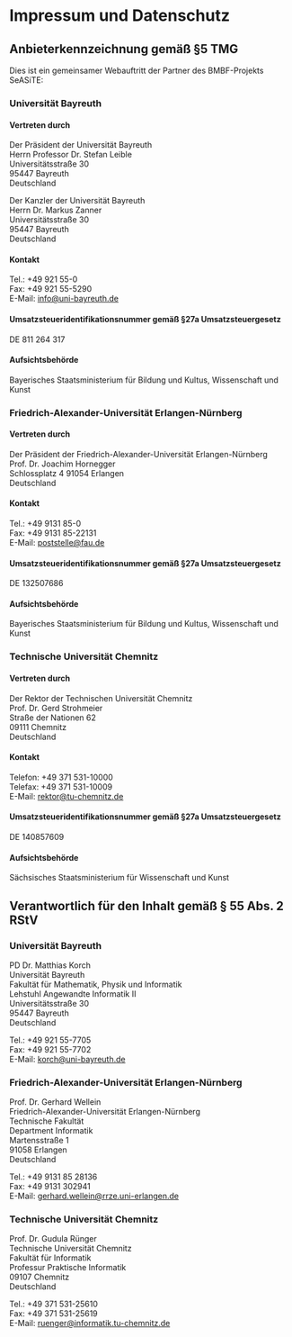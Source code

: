 # Impressum und Datenschutz

## Anbieterkennzeichnung gemäß §5 TMG

Dies ist ein gemeinsamer Webauftritt der Partner des BMBF-Projekts SeASiTE:

### Universität Bayreuth

#### Vertreten durch

Der Präsident der Universität Bayreuth  
Herrn Professor Dr. Stefan Leible  
Universitätsstraße 30  
95447 Bayreuth  
Deutschland

Der Kanzler der Universität Bayreuth  
Herrn Dr. Markus Zanner  
Universitätsstraße 30  
95447 Bayreuth  
Deutschland

#### Kontakt

Tel.: +49 921 55-0  
Fax:  +49 921 55-5290  
E-Mail: info@uni-bayreuth.de

#### Umsatzsteueridentifikationsnummer gemäß §27a Umsatzsteuergesetz

DE 811 264 317

#### Aufsichtsbehörde

Bayerisches Staatsministerium für Bildung und Kultus, Wissenschaft und Kunst

### Friedrich-Alexander-Universität Erlangen-Nürnberg

#### Vertreten durch

Der Präsident der Friedrich-Alexander-Universität Erlangen-Nürnberg  
Prof. Dr. Joachim Hornegger  
Schlossplatz 4
91054 Erlangen  
Deutschland

#### Kontakt

Tel.: +49 9131 85-0  
Fax:  +49 9131 85-22131  
E-Mail: poststelle@fau.de

#### Umsatzsteueridentifikationsnummer gemäß §27a Umsatzsteuergesetz

DE 132507686

#### Aufsichtsbehörde

Bayerisches Staatsministerium für Bildung und Kultus, Wissenschaft und Kunst

### Technische Universität Chemnitz

#### Vertreten durch

Der Rektor der Technischen Universität Chemnitz  
Prof. Dr. Gerd Strohmeier  
Straße der Nationen 62  
09111 Chemnitz  
Deutschland

#### Kontakt

Telefon: +49 371 531-10000  
Telefax: +49 371 531-10009  
E-Mail: rektor@tu-chemnitz.de

#### Umsatzsteueridentifikationsnummer gemäß §27a Umsatzsteuergesetz

DE 140857609

#### Aufsichtsbehörde

Sächsisches Staatsministerium für Wissenschaft und Kunst

## Verantwortlich für den Inhalt gemäß § 55 Abs. 2 RStV

### Universität Bayreuth

PD Dr. Matthias Korch  
Universität Bayreuth  
Fakultät für Mathematik, Physik und Informatik  
Lehstuhl Angewandte Informatik II  
Universitätsstraße 30  
95447 Bayreuth  
Deutschland

Tel.: +49 921 55-7705  
Fax:  +49 921 55-7702  
E-Mail: korch@uni-bayreuth.de

### Friedrich-Alexander-Universität Erlangen-Nürnberg

Prof. Dr. Gerhard Wellein  
Friedrich-Alexander-Universität Erlangen-Nürnberg  
Technische Fakultät  
Department Informatik  
Martensstraße 1  
91058 Erlangen  
Deutschland

Tel.: +49 9131 85 28136  
Fax:  +49 9131 302941  
E-Mail: gerhard.wellein@rrze.uni-erlangen.de

### Technische Universität Chemnitz

Prof. Dr. Gudula Rünger  
Technische Universität Chemnitz  
Fakultät für Informatik  
Professur Praktische Informatik  
09107 Chemnitz  
Deutschland

Tel.: +49 371 531-25610  
Fax:  +49 371 531-25619  
E-Mail: ruenger@informatik.tu-chemnitz.de



